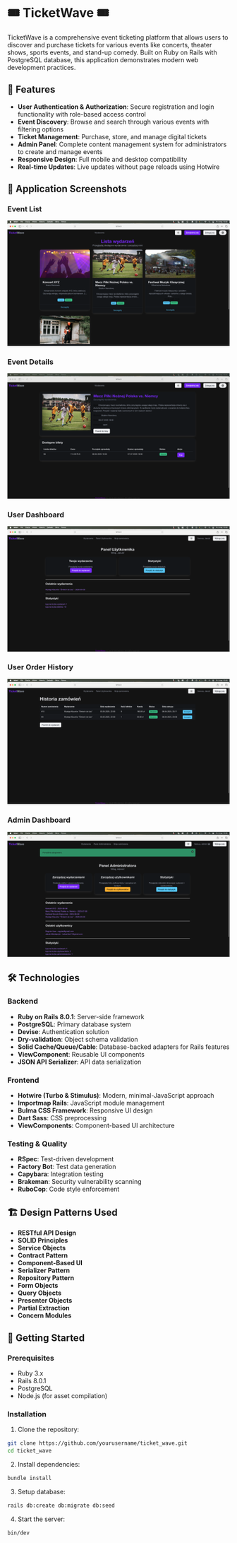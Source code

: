 # 🎟️ TicketWave 🎟️ 

TicketWave is a comprehensive event ticketing platform that allows users to discover and purchase tickets for various events like concerts, theater shows, sports events, and stand-up comedy. Built on Ruby on Rails with PostgreSQL database, this application demonstrates modern web development practices.

## 🌟 Features

- **User Authentication & Authorization**: Secure registration and login functionality with role-based access control
- **Event Discovery**: Browse and search through various events with filtering options
- **Ticket Management**: Purchase, store, and manage digital tickets
- **Admin Panel**: Complete content management system for administrators to create and manage events
- **Responsive Design**: Full mobile and desktop compatibility
- **Real-time Updates**: Live updates without page reloads using Hotwire

## 📸 Application Screenshots

### Event List
![Event List](app/assets/images/readme/event_list.png)

### Event Details
![Event Details](app/assets/images/readme/event_details.png)

### User Dashboard
![User Dashboard](app/assets/images/readme/users_dashboard.png)

### User Order History 
![User Order History](app/assets/images/readme/users_order_history.png)

### Admin Dashboard
![Admin Dashboard](app/assets/images/readme/admins_dashboard.png)

## 🛠️ Technologies

### Backend
- **Ruby on Rails 8.0.1**: Server-side framework
- **PostgreSQL**: Primary database system
- **Devise**: Authentication solution
- **Dry-validation**: Object schema validation
- **Solid Cache/Queue/Cable**: Database-backed adapters for Rails features
- **ViewComponent**: Reusable UI components
- **JSON API Serializer**: API data serialization

### Frontend
- **Hotwire (Turbo & Stimulus)**: Modern, minimal-JavaScript approach
- **Importmap Rails**: JavaScript module management
- **Bulma CSS Framework**: Responsive UI design
- **Dart Sass**: CSS preprocessing
- **ViewComponents**: Component-based UI architecture

### Testing & Quality
- **RSpec**: Test-driven development
- **Factory Bot**: Test data generation
- **Capybara**: Integration testing
- **Brakeman**: Security vulnerability scanning
- **RuboCop**: Code style enforcement

## 🏗️ Design Patterns Used

- **RESTful API Design**
- **SOLID Principles**
- **Service Objects**
- **Contract Pattern**
- **Component-Based UI**
- **Serializer Pattern**
- **Repository Pattern**
- **Form Objects**
- **Query Objects**
- **Presenter Objects**
- **Partial Extraction**
- **Concern Modules**

## 🚀 Getting Started

### Prerequisites
- Ruby 3.x
- Rails 8.0.1
- PostgreSQL
- Node.js (for asset compilation)

### Installation

1. Clone the repository:
```bash
git clone https://github.com/yourusername/ticket_wave.git
cd ticket_wave
```

2. Install dependencies:
```bash
bundle install
```

3. Setup database:
```bash
rails db:create db:migrate db:seed
```

4. Start the server:
```bash
bin/dev
```
